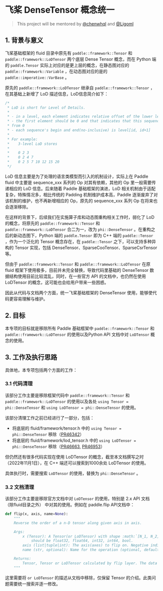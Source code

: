 # 飞桨 DenseTensor 概念统一


> This project will be mentored by [@chenwhql](http://github.com/chenwhql) and [@Ligoml](https://github.com/ligoml)

## 1. 背景与意义

飞桨基础框架的 fluid 目录中原先有 `paddle::framework::Tensor` 和 `paddle::framework::LoDTensor` 两个底层 Dense Tensor 概念，而在 Python 端的 `paddle.Tensor` 实际上对应的是更上层的概念，在静态图对应的 `paddle::framework::Variable` ，在动态图对应的是的 `paddle::imperative::VarBase` 。

原先的 `paddle::framework::LoDTensor` 继承自 `paddle::framework::Tensor` ，在其基础上新增了 LoD 描述信息，LoD信息简介如下：

```c++
/*
 * LoD is short for Level of Details.
 *
 * - in a level, each element indicates relative offset of the lower level
 * - the first element should be 0 and that indicates that this sequence start
 * from 0
 * - each sequence's begin and end(no-inclusive) is level[id, id+1]
 *
 * For example:
 *    3-level LoD stores
 *
 *    0 2 3
 *    0 2 4 7
 *    0 2 5 7 10 12 15 20
 */
```

LoD 信息主要是为了处理的语言类模型而引入的机制设计，实际上在 Paddle fluid 中主要是 sequence_xxx 系列的 Op 对其有依赖，其他的 Op 里一般需要传递相应的 LoD 信息。后来随着 Paddle 基础框架的演进，LoD 相关机制由于适配复杂，特殊情况多，相比传统的 Padding 机制维护成本高，Paddle 逐渐废弃了对该机制的维护，也不再新增相应的 Op，原先的 sequence_xxx 系列 Op 在将来也会逐渐移除。

在这样的背景下，后续我们在实施算子库和动态图重构相关工作时，弱化了 LoD 的概念，将原先的 `paddle::framework::Tensor` 和 `paddle::framework::LoDTensor` 合二为一，改为 `phi::DenseTensor` 。在重构之后的新动态图下，Python 端的 `paddle.Tensor` 即为 C++ 端的 `paddle::Tensor` ，作为一个泛化的 Tensor 概念存在，在 `paddle::Tensor` 之下，可以支持多种异构的 Tensor 实现，包括 DenseTensor、SparseCooTensor、SparseCsrTensor 等。

但由于 `paddle::framework::Tensor` 和 `paddle::framework::LoDTensor` 在原 fluid 框架下使用极多，目前并未完全替换，导致代码里基础的 DenseTensor 数据结构使用目前比较混乱，同时，在一些官方 API 的文档中，也仍然在使用 LoDTensor 的概念，这可能也会给用户带来一些困惑。

因此从代码与文档两个方面，统一飞桨基础框架的 DenseTensor 使用，能够使代码更容易理解与维护。


## 2. 目标

本专项的目标就是移除所有 Paddle 基础框架中 `paddle::framework::Tensor` 和 `paddle::framework::LoDTensor` 的使用以及Python API 文档中对 `LoDTensor` 概念的使用。

## 3. 工作及执行思路

具体地，本专项包括两个方面的工作：

### 3.1 代码清理

该部分工作主要是移除框架代码中 `paddle::framework::Tensor` 和 `paddle::framework::LoDTensor` 的使用以及各处 `using Tensor = phi::DenseTensor` 和 `using LoDTensor = phi::DenseTensor` 的使用。

该部分清理工作之前已经进行了一部分，包括：

- 将底层的 fluid/framework/tensor.h 中的 `using Tensor = phi::DenseTensor` 移除（[PR46342](https://github.com/PaddlePaddle/Paddle/pull/46432)）
- 将底层的 fluid/framework/lod_tensor.h 中的 `using LoDTensor = phi::DenseTensor` 移除（[PR46663](https://github.com/PaddlePaddle/Paddle/pull/46663), [PR46953](https://github.com/PaddlePaddle/Paddle/pull/46953)）

但仍然还有很多代码实现在使用 LoDTensor 的概念，截至本文档撰写之时（2022年11月1日），在 C++ 端还可以搜索到1000余处 LoDTensor 的使用。

具体执行时，需要搜索 `LoDTensor` 的使用，替换为 `phi::DenseTensor` 。

### 3.2 文档清理

该部分工作主要是移除官方文档中对 `LoDTensor` 的使用，特别是 2.x API 文档（除fluid目录之外） 中对其的使用。例如在 paddle.flip API文档中：

```python
def flip(x, axis, name=None):
    """
    Reverse the order of a n-D tensor along given axis in axis.

    Args:
        x (Tensor): A Tensor(or LoDTensor) with shape :math:`[N_1, N_2,..., N_k]` . The data type of the input Tensor x
            should be float32, float64, int32, int64, bool.
        axis (list|tuple|int): The axis(axes) to flip on. Negative indices for indexing from the end are accepted.
        name (str, optional): Name for the operation (optional, default is None). For more information, please refer to :ref:`api_guide_Name`.

    Returns:
        Tensor, Tensor or LoDTensor calculated by flip layer. The data type is same with input x.
    """
```

这里需要将 `or LoDTensor` 的描述从文档中移除，仅保留 Tensor 的介绍。此类问题需要统一搜索并逐一修改。
